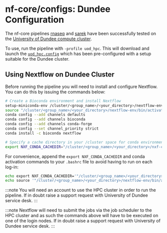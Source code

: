 # nf-core/configs: Dundee Configuration

The nf-core pipelines [rnaseq](https://nf-co.re/rnaseq) and [sarek](https://nf-co.re/sarek) have been successfully tested on the [University of Dundee compute cluster](https://uod-hpc.readthedocs.io/en/latest/).

To use, run the pipeline with `-profile uod_hpc`. This will download and launch the [`uod_hpc.config`](../conf/uod_hpc.config) which has been pre-configured with a setup suitable for the Dundee cluster.

## Using Nextflow on Dundee Cluster

Before running the pipeline you will need to install and configure Nextflow. You can do this by issuing the commands below:

```bash
# Create a Bioconda environment and install Nextflow
setup-miniconda-env /cluster/<group_name>/<your_directory>/nextflow-env
source "/cluster/<group_name>/<your_directory>/nextflow-env/bin/activate"
conda config --add channels defaults
conda config --add channels bioconda
conda config --add channels conda-forge
conda config --set channel_priority strict
conda install -c bioconda nextflow

# Specify a cache directory in your /cluster space for conda environments
export NXF_CONDA_CACHEDIR="/cluster/<group_name>/<your_directory>/nxf-conda-cachedir"
```

For convenience, append the `export NXF_CONDA_CACHEDIR` and conda activation commands to your `.bashrc` file to avoid having to run on each log-in:

```bash
echo export NXF_CONDA_CACHEDIR='"/cluster/<group_name>/<your_directory>/nxf-conda-cachedir"' >> ~/.bashrc
echo source '"/cluster/<group_name>/<your_directory>/nextflow-env/bin/activate"' >> ~/.bashrc
```

:::note
You will need an account to use the HPC cluster in order to run the pipeline. If in doubt raise a support request with University of Dundee service desk.
:::

:::note
Nextflow will need to submit the jobs via the job scheduler to the HPC cluster and as such the commands above will have to be executed on one of the login nodes. If in doubt raise a support request with University of Dundee service desk.
:::
